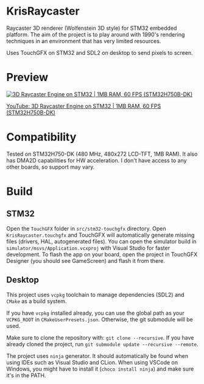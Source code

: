 # KrisRaycaster
Raycaster 3D renderer (Wolfenstein 3D style) for STM32 embedded platform. The aim of the project is to play around with 1990's rendering techniques in an environment that has very limited resources.

Uses TouchGFX on STM32 and SDL2 on desktop to send pixels to screen.

# Preview
[![3D Raycaster Engine on STM32 | 1MB RAM, 60 FPS (STM32H750B-DK)](https://img.youtube.com/vi/vQCsKNYGYew/0.jpg)](https://www.youtube.com/watch?v=vQCsKNYGYew)

[YouTube: 3D Raycaster Engine on STM32 | 1MB RAM, 60 FPS (STM32H750B-DK)](https://www.youtube.com/watch?v=vQCsKNYGYew)

# Compatibility
Tested on STM32H750-DK (480 MHz, 480x272 LCD-TFT, 1MB RAM). It also has DMA2D capabilities for HW acceleration.
I don't have access to any other boards, so support may vary.

# Build
## STM32
Open the `TouchGFX` folder in `src/stm32-touchgfx` directory. Open `KrisRaycaster.touchgfx` and TouchGFX will automatically generate missing files (drivers, HAL, autogenerated files).
You can open the simulator build in `simulator/msvs/Application.vcxproj` with Visual Studio for faster development.
To flash the app on your board, open the project in TouchGFX Designer (you should see GameScreen) and flash it from there.

## Desktop
This project uses `vcpkg` toolchain to manage dependencies (SDL2) and `CMake` as a build system.

If you have `vcpkg` installed already, you can use the global path as your `VCPKG_ROOT` in `CMakeUserPresets.json`. Otherwise, the git submodule will be used.

Make sure to clone the repository with: `git clone --recursive`. If you have already cloned the project, run `git submodule update --recursive --remote`.

The project uses `ninja` generator. It should automatically be found when using IDEs such as Visual Studio and CLion. When using VSCode on Windows, you might have to install it (`choco install ninja`) and make sure it's in the PATH.
